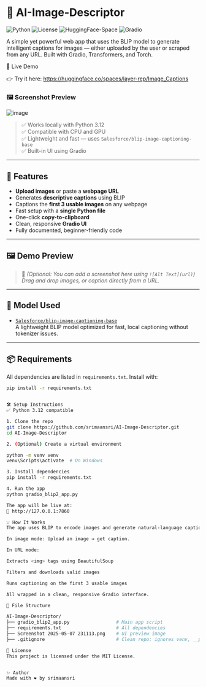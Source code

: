 # 🧠 AI-Image-Descriptor
![Python](https://img.shields.io/badge/Python-3.12-blue)
![License](https://img.shields.io/badge/license-MIT-green)
![HuggingFace-Space](https://img.shields.io/badge/Live-HuggingFace-yellow)
![Gradio](https://img.shields.io/badge/Built%20with-Gradio-orange)

A simple yet powerful web app that uses the BLIP model to generate intelligent captions for images — either uploaded by the user or scraped from any URL. Built with Gradio, Transformers, and Torch.

🧪 Live Demo

👉 Try it here: https://huggingface.co/spaces/layer-rep/Image_Captions

### 🖼️ Screenshot Preview 
![image](https://github.com/user-attachments/assets/6b1087d5-1b4a-4b90-9d7c-4d5c49bb4f97)



> ✅ Works locally with Python 3.12  
> ✅ Compatible with CPU and GPU  
> ✅ Lightweight and fast — uses `Salesforce/blip-image-captioning-base`  
> ✅ Built-in UI using Gradio  

---

## 🚀 Features

- **Upload images** or paste a **webpage URL**
- Generates **descriptive captions** using BLIP
- Captions the **first 3 usable images** on any webpage
- Fast setup with a **single Python file**
- One-click **copy-to-clipboard**
- Clean, responsive **Gradio UI**
- Fully documented, beginner-friendly code

---

## 🖼️ Demo Preview

> 📸 *(Optional: You can add a screenshot here using `![Alt Text](url)`)*  
*Drag and drop images, or caption directly from a URL.*

---

## 🧠 Model Used

- [`Salesforce/blip-image-captioning-base`](https://huggingface.co/Salesforce/blip-image-captioning-base)  
  A lightweight BLIP model optimized for fast, local captioning without tokenizer issues.

---

## 📦 Requirements

All dependencies are listed in `requirements.txt`. Install with:

```bash
pip install -r requirements.txt


🛠️ Setup Instructions
✅ Python 3.12 compatible

1. Clone the repo
git clone https://github.com/srimaansri/AI-Image-Descriptor.git
cd AI-Image-Descriptor

2. (Optional) Create a virtual environment

python -m venv venv
venv\Scripts\activate  # On Windows

3. Install dependencies
pip install -r requirements.txt

4. Run the app
python gradio_blip2_app.py

The app will be live at:
📍 http://127.0.0.1:7860

💡 How It Works
The app uses BLIP to encode images and generate natural-language captions.

In image mode: Upload an image → get caption.

In URL mode:

Extracts <img> tags using BeautifulSoup

Filters and downloads valid images

Runs captioning on the first 3 usable images

All wrapped in a clean, responsive Gradio interface.

📁 File Structure

AI-Image-Descriptor/
├── gradio_blip2_app.py                 # Main app script
├── requirements.txt                    # All dependencies
├── Screenshot 2025-05-07 231113.png    # UI preview image
├── .gitignore                          # Clean repo: ignores venv, __pycache__, etc.

📢 License
This project is licensed under the MIT License.


✨ Author
Made with ❤️ by srimaansri


